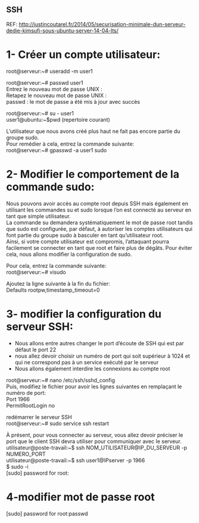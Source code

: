 ## SSH    
REF: http://justincoutarel.fr/2014/05/securisation-minimale-dun-serveur-dedie-kimsufi-sous-ubuntu-server-14-04-lts/   

# 1- Créer un compte utilisateur:   
root@serveur:~# useradd -m user1 

root@serveur:~# passwd user1        
Entrez le nouveau mot de passe UNIX :   
Retapez le nouveau mot de passe UNIX :    
passwd : le mot de passe a été mis à jour avec succès   
    
root@serveur:~# su - user1    
user1@ubuntu:~$pwd  (repertoire courant)        

L’utilisateur que nous avons créé plus haut ne fait pas encore partie du groupe sudo.       
Pour remédier à cela, entrez la commande suivante:      
root@serveur:~# gpasswd -a user1  sudo     
      
# 2- Modifier le comportement de la commande sudo:      

Nous pouvons avoir accès au compte root depuis SSH mais également en utilisant les commandes su et sudo lorsque l’on est connecté au serveur en tant que simple utilisateur.     
La commande su  demandera systématiquement le mot de passe root tandis que sudo est configurée, par défaut, à autoriser les comptes utilisateurs qui font partie du groupe sudo à basculer en tant qu’utilisateur root.     
Ainsi, si votre compte utilisateur est compromis, l’attaquant pourra facilement se connecter en tant que root et faire plus de dégâts. Pour éviter cela, nous allons modifier la configuration de sudo.        

Pour cela, entrez la commande suivante:     
root@serveur:~# visudo      

Ajoutez la ligne suivante à la fin du fichier:      
Defaults rootpw,timestamp_timeout=0     

# 3- modifier la configuration du serveur SSH:      
- Nous allons entre autres changer le port d’écoute de SSH qui est par défaut le port 22      
- nous allez devoir choisir un numéro de port qui soit supérieur à 1024 et qui ne correspond pas à un service exécuté par le serveur      
- Nous allons également interdire les connexions au compte root     

root@serveur:~# nano /etc/ssh/sshd_config       
Puis, modifiez le fichier pour avoir les lignes suivantes en remplaçant le numéro de port:      
Port 1966        
PermitRootLogin no      

redémarrer le serveur SSH       
root@serveur:~# sudo service ssh restart

À présent, pour vous connecter au serveur, vous allez devoir préciser le port que le client SSH devra utiliser pour communiquer avec le serveur.        
utilisateur@poste-travail:~$ ssh NOM_UTILISATEUR@IP_DU_SERVEUR -p NUMERO_PORT       
utilisateur@poste-travail:~$ ssh user1@IPserver -p 1966   
$ sudo -i       
[sudo] password for root:       
# 4-modifier mot de passe root      
[sudo] password for root:passwd




